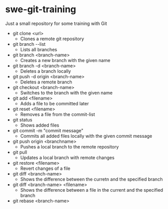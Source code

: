 # swe-git-training
Just a small repository for some training with Git

- git clone \<url\>
  - Clones a remote git repository
- git branch --list
  - Lists all branches
- git branch \<branch-name\>
  - Creates a new branch with the given name
- git branch -d \<branch-name\>
  - Deletes a branch locally
- git push -d origin \<branch-name\>
  - Deletes a remote branch
- git checkout \<branch-name\>
  - Switches to the branch with the given name 
- git add \<filename\>
  - Adds a file to be committed later
- git reset \<filename\>
  - Removes a file from the commit-list
- git status
  - Shows added files
- git commit -m "commit message"
  - Commits all added files locally with the given commit message
- git push origin \<branchname\>
  - Pushes a local branch to the remote repository
- git pull
  - Updates a local branch with remote changes
- git restore \<filename\>
  - Revert changes of a file
- git diff \<branch-name\>
  - Shows the difference between the curretn and the specified branch
- git diff \<branch-name\> \<filename\>
  - Shows the difference between a file in the current and the specified branch
- git rebase \<branch-name\>
